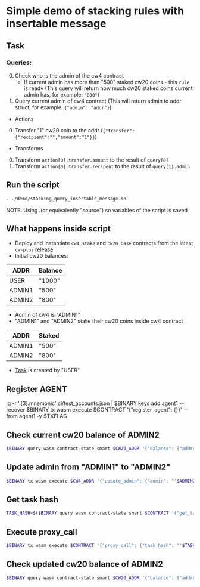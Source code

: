 # Simple demo of stacking rules with insertable message

## Task

### Queries: 
0. Check who is the admin of the cw4 contract
    - If current admin has more than "500" staked cw20 coins - this `rule` is ready (This query will return how much cw20 staked coins current admin has, for example: `"800"`)
1. Query current admin of cw4 contract (This will return admin to addr struct, for example: `{"admin": "addr"}`)

- Actions
0. Transfer "1" cw20 coin to the addr (`{"transfer":{"recipient":"","amount":"1"}}`)
- Transforms
0. Transform `action[0].transfer.amount` to the result of `query[0]`
1. Transform `action[0].transfer.recipent` to the result of `query[1].admin`


## Run the script
```bash
. ./demo/stacking_query_insertable_message.sh
```
NOTE: Using .(or equivalently "source") so variables of the script is saved

## What happens inside script
- Deploy and instantiate `cw4_stake` and `cw20_base` contracts from the latest `cw-plus` [release](https://github.com/CosmWasm/cw-plus/releases/latest).
- Initial cw20 balances:

| ADDR   | Balance |
|--------|---------|
| USER   | "1000"  |
| ADMIN1 | "500"   |
| ADMIN2 | "800"   |

- Admin of cw4 is "ADMIN1"
- "ADMIN1" and "ADMIN2" stake their cw20 coins inside cw4 contract
  
| ADDR   | Staked |
|--------|--------|
| ADMIN1 | "500"  |
| ADMIN2 | "800"  |

- [Task](#task) is created by "USER"

[TODO]: <> (REMOVE AFTER FIELDS UPDATED ON croncat-rs)
## Register AGENT
jq -r '.[3].mnemonic' ci/test_accounts.json | $BINARY keys add agent1 --recover
$BINARY tx wasm execute $CONTRACT '{"register_agent": {}}' --from agent1 -y $TXFLAG

## Check current cw20 balance of ADMIN2
```bash
$BINARY query wasm contract-state smart $CW20_ADDR '{"balance": {"address": "'$ADMIN2'"}}' -o json
```

## Update admin from "ADMIN1" to "ADMIN2"
```bash
$BINARY tx wasm execute $CW4_ADDR '{"update_admin": {"admin": "'$ADMIN2'"}}' --from admin1 -y $TXFLAG
```

## Get task hash
```bash
TASK_HASH=$($BINARY query wasm contract-state smart $CONTRACT '{"get_tasks_with_rules": {}}' -o json | jq -r '.data[0].task_hash')
```

[TODO]: <> (need to update croncat-rs to match new fields)
## Execute proxy_call
```bash
$BINARY tx wasm execute $CONTRACT '{"proxy_call": {"task_hash": "'$TASK_HASH'"}}' --from agent1 -y $TXFLAG
```

## Check updated cw20 balance of ADMIN2
```bash
$BINARY query wasm contract-state smart $CW20_ADDR '{"balance": {"address": "'$ADMIN2'"}}' -o json
```